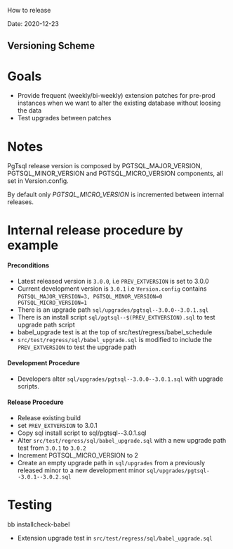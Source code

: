 How to release

Date: 2020-12-23

Versioning Scheme
-----------------

Goals
====
* Provide frequent (weekly/bi-weekly) extension patches for pre-prod instances when we want to alter the existing database without loosing the data
* Test upgrades between patches

Notes
====
PgTsql release version is composed by PGTSQL_MAJOR_VERSION,
PGTSQL_MINOR_VERSION and PGTSQL_MICRO_VERSION components, all
set in Version.config.

By default only *PGTSQL_MICRO_VERSION* is incremented between internal releases.


Internal release procedure by example
====

#### Preconditions
- Latest released version is `3.0.0`, i.e `PREV_EXTVERSION` is set  to 3.0.0
- Current development version is `3.0.1` i.e `Version.config` contains `PGTSQL_MAJOR_VERSION=3, PGTSQL_MINOR_VERSION=0 PGTSQL_MICRO_VERSION=1`
- There is an upgrade path `sql/upgrades/pgtsql--3.0.0--3.0.1.sql`
- There is an install script `sql/pgtsql--$(PREV_EXTVERSION).sql` to test upgrade path script
- babel_upgrade test is at the top of src/test/regress/babel_schedule
- `src/test/regress/sql/babel_upgrade.sql` is modified to include the `PREV_EXTVERSION` to test the upgrade path

#### Development Procedure
- Developers alter `sql/upgrades/pgtsql--3.0.0--3.0.1.sql` with upgrade scripts.

#### Release Procedure
- Release existing build
- set `PREV_EXTVERSION` to 3.0.1
- Copy sql install script to sql/pgtsql--3.0.1.sql
- Alter `src/test/regress/sql/babel_upgrade.sql` with a new upgrade path test from `3.0.1` to `3.0.2`
- Increment PGTSQL_MICRO_VERSION to 2
- Create an empty upgrade path in `sql/upgrades` from a previously released minor to a new development minor `sql/upgrades/pgtsql--3.0.1--3.0.2.sql`


Testing
====

bb installcheck-babel
* Extension upgrade test in `src/test/regress/sql/babel_upgrade.sql`
